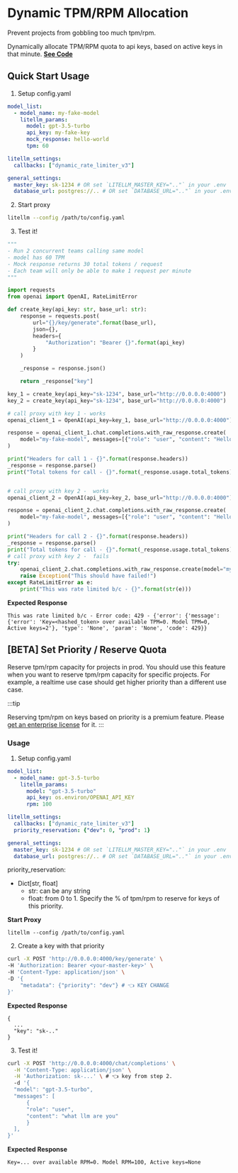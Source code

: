 
# Dynamic TPM/RPM Allocation 

Prevent projects from gobbling too much tpm/rpm.

Dynamically allocate TPM/RPM quota to api keys, based on active keys in that minute. [**See Code**](https://github.com/BerriAI/litellm/blob/9bffa9a48e610cc6886fc2dce5c1815aeae2ad46/litellm/proxy/hooks/dynamic_rate_limiter.py#L125)

## Quick Start Usage

1. Setup config.yaml 

```yaml showLineNumbers title="config.yaml"
model_list: 
  - model_name: my-fake-model
    litellm_params:
      model: gpt-3.5-turbo
      api_key: my-fake-key
      mock_response: hello-world
      tpm: 60

litellm_settings: 
  callbacks: ["dynamic_rate_limiter_v3"]

general_settings:
  master_key: sk-1234 # OR set `LITELLM_MASTER_KEY=".."` in your .env
  database_url: postgres://.. # OR set `DATABASE_URL=".."` in your .env
```

2. Start proxy 

```bash
litellm --config /path/to/config.yaml
```

3. Test it! 

```python showLineNumbers title="test.py"
"""
- Run 2 concurrent teams calling same model
- model has 60 TPM
- Mock response returns 30 total tokens / request
- Each team will only be able to make 1 request per minute
"""

import requests
from openai import OpenAI, RateLimitError

def create_key(api_key: str, base_url: str): 
    response = requests.post(
        url="{}/key/generate".format(base_url), 
        json={},
        headers={
            "Authorization": "Bearer {}".format(api_key)
        }
    )

    _response = response.json()

    return _response["key"]

key_1 = create_key(api_key="sk-1234", base_url="http://0.0.0.0:4000")
key_2 = create_key(api_key="sk-1234", base_url="http://0.0.0.0:4000")

# call proxy with key 1 - works
openai_client_1 = OpenAI(api_key=key_1, base_url="http://0.0.0.0:4000")

response = openai_client_1.chat.completions.with_raw_response.create(
    model="my-fake-model", messages=[{"role": "user", "content": "Hello world!"}],
)

print("Headers for call 1 - {}".format(response.headers))
_response = response.parse()
print("Total tokens for call - {}".format(_response.usage.total_tokens))


# call proxy with key 2 -  works 
openai_client_2 = OpenAI(api_key=key_2, base_url="http://0.0.0.0:4000")

response = openai_client_2.chat.completions.with_raw_response.create(
    model="my-fake-model", messages=[{"role": "user", "content": "Hello world!"}],
)

print("Headers for call 2 - {}".format(response.headers))
_response = response.parse()
print("Total tokens for call - {}".format(_response.usage.total_tokens))
# call proxy with key 2 -  fails
try:  
    openai_client_2.chat.completions.with_raw_response.create(model="my-fake-model", messages=[{"role": "user", "content": "Hey, how's it going?"}])
    raise Exception("This should have failed!")
except RateLimitError as e: 
    print("This was rate limited b/c - {}".format(str(e)))

```

**Expected Response**

```
This was rate limited b/c - Error code: 429 - {'error': {'message': {'error': 'Key=<hashed_token> over available TPM=0. Model TPM=0, Active keys=2'}, 'type': 'None', 'param': 'None', 'code': 429}}
```


## [BETA] Set Priority / Reserve Quota

Reserve tpm/rpm capacity for projects in prod. You should use this feature when you want to reserve tpm/rpm capacity for specific projects. For example, a realtime use case should get higher priority than a different use case.


:::tip

Reserving tpm/rpm on keys based on priority is a premium feature. Please [get an enterprise license](./enterprise.md) for it. 
:::

### Usage

1. Setup config.yaml

```yaml 
model_list:
  - model_name: gpt-3.5-turbo             
    litellm_params:
      model: "gpt-3.5-turbo"       
      api_key: os.environ/OPENAI_API_KEY 
      rpm: 100   

litellm_settings:
  callbacks: ["dynamic_rate_limiter_v3"]
  priority_reservation: {"dev": 0, "prod": 1}

general_settings:
  master_key: sk-1234 # OR set `LITELLM_MASTER_KEY=".."` in your .env
  database_url: postgres://.. # OR set `DATABASE_URL=".."` in your .env
```


priority_reservation: 
- Dict[str, float]
  - str: can be any string
  - float: from 0 to 1. Specify the % of tpm/rpm to reserve for keys of this priority.

**Start Proxy**

```
litellm --config /path/to/config.yaml
```

2. Create a key with that priority

```bash
curl -X POST 'http://0.0.0.0:4000/key/generate' \
-H 'Authorization: Bearer <your-master-key>' \
-H 'Content-Type: application/json' \
-D '{
	"metadata": {"priority": "dev"} # 👈 KEY CHANGE
}'
```

**Expected Response**

```
{
  ...
  "key": "sk-.."
}
```


3. Test it!

```bash
curl -X POST 'http://0.0.0.0:4000/chat/completions' \
  -H 'Content-Type: application/json' \
  -H 'Authorization: sk-...' \ # 👈 key from step 2.
  -d '{
  "model": "gpt-3.5-turbo",
  "messages": [
      {
      "role": "user",
      "content": "what llm are you"
      }
  ],
}'
```

**Expected Response**

```
Key=... over available RPM=0. Model RPM=100, Active keys=None
```

